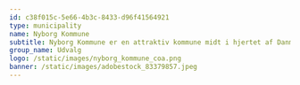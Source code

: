 ```yaml
---
id: c38f015c-5e66-4b3c-8433-d96f41564921
type: municipality
name: Nyborg Kommune
subtitle: Nyborg Kommune er en attraktiv kommune midt i hjertet af Danmark, med hyggelige handelsgader og med flere historiske og kulturelle seværdigheder.
group_name: Udvalg
logo: /static/images/nyborg_kommune_coa.png
banner: /static/images/adobestock_83379857.jpeg
---
```

